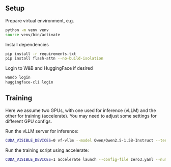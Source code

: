 ## Setup

Prepare virtual environment, e.g.

```bash
python -m venv venv
source venv/bin/activate
```

Install dependencies

```bash
pip install -r requirements.txt
pip install flash-attn --no-build-isolation
```

Login to W&B and HuggingFace if desired

```bash
wandb login
huggingface-cli login
```

## Training

Here we assume two GPUs, with one used for inference (vLLM) and the other for training (accelerate). You may need to adjust some settings for different GPU configs.

Run the vLLM server for inference:

```bash
CUDA_VISIBLE_DEVICES=0 vf-vllm --model Qwen/Qwen2.5-1.5B-Instruct --tensor-parallel-size 1
```

Run the training script using accelerate:

```bash
CUDA_VISIBLE_DEVICES=1 accelerate launch --config-file zero3.yaml --num-processes 1 vf_rg.py
```
